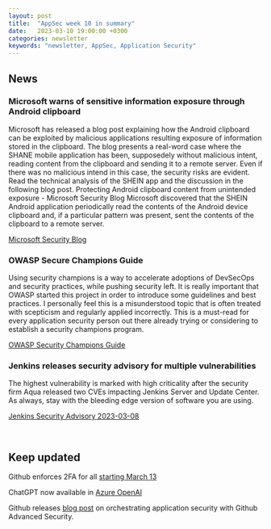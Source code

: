 ```yaml
---
layout: post
title:  "AppSec week 10 in summary"
date:   2023-03-10 19:00:00 +0300
categories: newsletter
keywords: "newsletter, AppSec, Application Security"
---
```


## News

### Microsoft warns of sensitive information exposure through Android clipboard

Microsoft has released a blog post explaining how the Android clipboard can be exploited by malicious applications resulting exposure of information stored in the clipboard. The blog presents a real-word case where the SHANE mobile application has been, supposedely without malicious intent, reading content from the clipboard and sending it to a remote server. Even if there was no malicious intend in this case, the security risks are evident. Read the technical analysis of the SHEIN app and the discussion in the following blog post.
Protecting Android clipboard content from unintended exposure - Microsoft Security Blog
Microsoft discovered that the SHEIN Android application periodically read the contents of the Android device clipboard and, if a particular pattern was present, sent the contents of the clipboard to a remote server.

[Microsoft Security Blog](https://www.microsoft.com/en-us/security/blog/2023/03/06/protecting-android-clipboard-content-from-unintended-exposure/?]ref=appsecguy.se)


### OWASP Secure Champions Guide

Using security champions is a way to accelerate adoptions of DevSecOps and security practices, while pushing security left. It is really important that OWASP started this project in order to introduce some guidelines and best practices. I personally feel this is a misunderstood topic that is often treated with scepticism and regularly applied incorrectly. This is a must-read for every application security person out there already trying or considering to establish a security champions program.

[OWASP Security Champions Guide](https://owasp.org/www-project-security-champions-guidebook/?ref=appsecguy.se)


### Jenkins releases security advisory for multiple vulnerabilities

The highest vulnerability is marked with high criticality after the security firm Aqua released two CVEs impacting Jenkins Server and Update Center. As always, stay with the bleeding edge version of software you are using.

[Jenkins Security Advisory 2023-03-08](https://www.jenkins.io/security/advisory/2023-03-08/?ref=appsecguy.se)

<br>

## Keep updated

Github enforces 2FA for all [starting March 13](https://github.blog/2023-03-09-raising-the-bar-for-software-security-github-2fa-begins-march-13/?ref=appsecguy.se)

ChatGPT now available in [Azure OpenAI](https://azure.microsoft.com/en-us/blog/chatgpt-is-now-available-in-azure-openai-service/?ref=appsecguy.se)

Github releases [blog post](https://github.blog/2023-03-08-application-security-orchestration-with-github-advanced-security/?ref=appsecguy.se) on orchestrating application security with Github Advanced Security. 